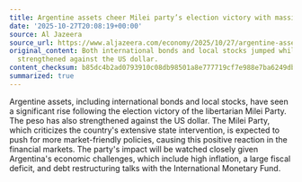 ```yaml
---
title: Argentine assets cheer Milei party’s election victory with massive rally
date: '2025-10-27T20:08:19+00:00'
source: Al Jazeera
source_url: https://www.aljazeera.com/economy/2025/10/27/argentine-assets-cheer-milei-partys-election-victory-with-massive-rally?traffic_source=rss
original_content: Both international bonds and local stocks jumped while the peso
  strengthened against the US dollar.
content_checksum: b85dc4b2ad0793910c08db98501a8e777719cf7e988e7ba6249dba4f9f0233d9
summarized: true
---
```


Argentine assets, including international bonds and local stocks, have seen a significant rise following the election victory of the libertarian Milei Party. The peso has also strengthened against the US dollar. The Milei Party, which criticizes the country's extensive state intervention, is expected to push for more market-friendly policies, causing this positive reaction in the financial markets. The party's impact will be watched closely given Argentina's economic challenges, which include high inflation, a large fiscal deficit, and debt restructuring talks with the International Monetary Fund.